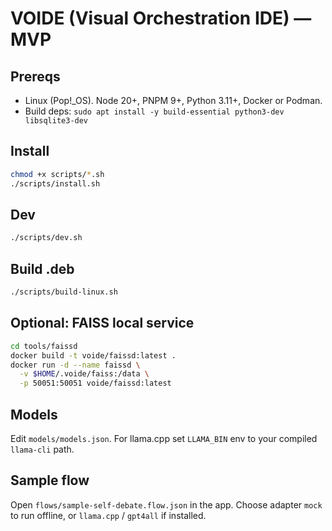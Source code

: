 # VOIDE (Visual Orchestration IDE) — MVP

## Prereqs
- Linux (Pop!_OS). Node 20+, PNPM 9+, Python 3.11+, Docker or Podman.
- Build deps: `sudo apt install -y build-essential python3-dev libsqlite3-dev`

## Install
```bash
chmod +x scripts/*.sh
./scripts/install.sh
```

## Dev
```bash
./scripts/dev.sh
```

## Build .deb
```bash
./scripts/build-linux.sh
```

## Optional: FAISS local service
```bash
cd tools/faissd
docker build -t voide/faissd:latest .
docker run -d --name faissd \
  -v $HOME/.voide/faiss:/data \
  -p 50051:50051 voide/faissd:latest
```

## Models
Edit `models/models.json`. For llama.cpp set `LLAMA_BIN` env to your compiled `llama-cli` path.

## Sample flow
Open `flows/sample-self-debate.flow.json` in the app. Choose adapter `mock` to run offline, or `llama.cpp` / `gpt4all` if installed.
